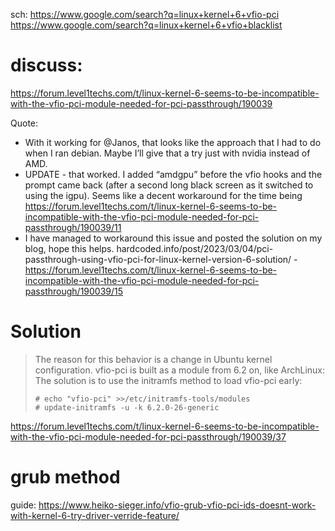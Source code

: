 sch: https://www.google.com/search?q=linux+kernel+6+vfio-pci https://www.google.com/search?q=linux+kernel+6+vfio+blacklist

# discuss:
https://forum.level1techs.com/t/linux-kernel-6-seems-to-be-incompatible-with-the-vfio-pci-module-needed-for-pci-passthrough/190039

Quote:
- With it working for @Janos, that looks like the approach that I had to do when I ran debian. Maybe I’ll give that a try just with nvidia instead of AMD.
- UPDATE - that worked. I added “amdgpu” before the vfio hooks and the prompt came back (after a second long black screen as it switched to using the igpu). Seems like a decent workaround for the time being https://forum.level1techs.com/t/linux-kernel-6-seems-to-be-incompatible-with-the-vfio-pci-module-needed-for-pci-passthrough/190039/11
- I have managed to workaround this issue and posted the solution on my blog, hope this helps. hardcoded.info/post/2023/03/04/pci-passthrough-using-vfio-pci-for-linux-kernel-version-6-solution/ -https://forum.level1techs.com/t/linux-kernel-6-seems-to-be-incompatible-with-the-vfio-pci-module-needed-for-pci-passthrough/190039/15

# Solution
>The reason for this behavior is a change in Ubuntu kernel configuration. vfio-pci is built as a module from 6.2 on, like ArchLinux:
>The solution is to use the initramfs method to load vfio-pci early:
>
>```
># echo "vfio-pci" >>/etc/initramfs-tools/modules
># update-initramfs -u -k 6.2.0-26-generic
>```
https://forum.level1techs.com/t/linux-kernel-6-seems-to-be-incompatible-with-the-vfio-pci-module-needed-for-pci-passthrough/190039/37


# grub method
guide: https://www.heiko-sieger.info/vfio-grub-vfio-pci-ids-doesnt-work-with-kernel-6-try-driver-verride-feature/
